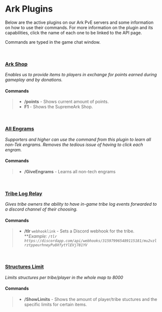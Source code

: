 # **Ark Plugins**

<p>Below are the active plugins on our Ark PvE servers and some information on how to use their commands. For more information on the plugin and its capabilities, click the name of each one to be linked to the API page.</p>
<p>Commands are typed in the game chat window.</p>

<br>

### [Ark Shop](https://arkserverapi.com/index.php?resources/shop-currency-kits.14/)
_Enables us to provide items to players in exchange for points earned during gameplay and by donations._
#### Commands
> * **/points** - Shows current amount of points.
> * **F1** - Shows the SupremeArk Shop.

<br>

### [All Engrams](https://arkserverapi.com/index.php?resources/all-engrams.6/)
_Supporters and higher can use the command from this plugin to learn all non-Tek engrams. Removes the tedious issue of having to click each engram._
#### Commands
> * **/GiveEngrams** - Learns all non-tech engrams

<br>

### [Tribe Log Relay](https://arkserverapi.com/index.php?resources/tribe-log-relay.161/)
_Gives tribe owners the ability to have in-game tribe log events forwarded to a discord channel of their choosing._
#### Commands
> * **/tlr** `webhooklink` - Sets a Discord webhook for the tribe.<br>
> **_Example: `/tlr https://discordapp.com/api/webhooks/315979965489115181/mu2vzlrztppeurhneyPu0XfytYlEVj781YV`_

<br>

### [Structures Limit]((https://arkserverapi.com/index.php?resources/structures-limit.40/))
_Limits structures per tribe/player in the whole map to 8000_
#### Commands
> * **/ShowLimits** - Shows the amount of player/tribe stuctures and the specific limits for certain items.

